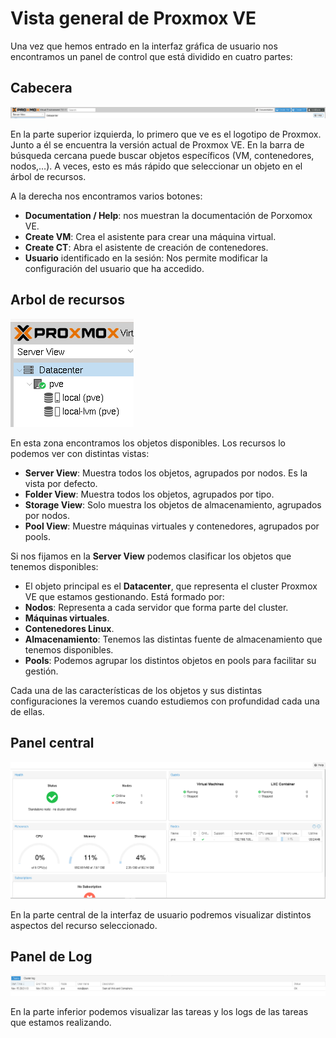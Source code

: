 # Vista general de Proxmox VE

Una vez que hemos entrado en la interfaz gráfica de usuario nos encontramos un panel de control que está dividido en cuatro partes:

## Cabecera

![cabecera](img/header.png)

En la parte superior izquierda, lo primero que ve es el logotipo de Proxmox. Junto a él se encuentra la versión actual de Proxmox VE. En la barra de búsqueda cercana puede buscar objetos específicos (VM, contenedores, nodos,…). A veces, esto es más rápido que seleccionar un objeto en el árbol de recursos.

A la derecha nos encontramos varios botones:

* **Documentation / Help**: nos muestran la documentación de Porxomox VE.
* **Create VM**: Crea el asistente para crear una máquina virtual.
* **Create CT**: Abra el asistente de creación de contenedores.
* **Usuario** identificado en la sesión: Nos permite modificar la configuración del usuario que ha accedido.

## Arbol de recursos

![arbol](img/arbol.png)

En esta zona encontramos los objetos disponibles. Los recursos lo podemos ver con distintas vistas:

* **Server View**: Muestra todos los objetos, agrupados por nodos. Es la vista por defecto.
* **Folder View**: Muestra todos los objetos, agrupados por tipo.
* **Storage View**: Solo muestra los objetos de almacenamiento, agrupados por nodos.
* **Pool View**: Muestre máquinas virtuales y contenedores, agrupados por pools.

Si nos fijamos en la **Server View** podemos clasificar los objetos que tenemos disponibles:

* El objeto principal es el **Datacenter**, que representa el cluster Proxmox VE que estamos gestionando. Está formado por:
* **Nodos**: Representa a cada servidor que forma parte del cluster.
* **Máquinas virtuales**.
* **Contenedores Linux**.
* **Almacenamiento**: Tenemos las distintas fuente de almacenamiento que tenemos disponibles.
* **Pools**: Podemos agrupar los distintos objetos en pools para facilitar su gestión.

Cada una de las características de los objetos y sus distintas configuraciones la veremos cuando estudiemos con profundidad cada una de ellas.

## Panel central

![central](img/central.png)

En la parte central de la interfaz de usuario podremos visualizar distintos aspectos del recurso seleccionado.

## Panel de Log

![log](img/log.png)

En la parte inferior podemos visualizar las tareas y los logs de las tareas que estamos realizando.

